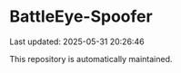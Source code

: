 # BattleEye-Spoofer

Last updated: 2025-05-31 20:26:46

This repository is automatically maintained.
